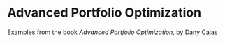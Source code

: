 Advanced Portfolio Optimization
===============================
Examples from the book *Advanced Portfolio Optimization*, by Dany Cajas